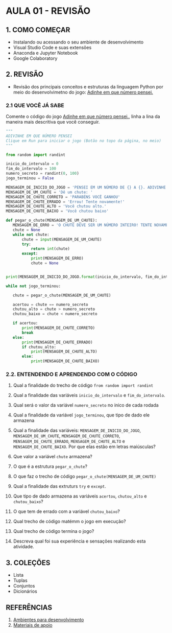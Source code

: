 # AULA 01 - REVISÃO

## 1. COMO COMEÇAR

- Instalando ou acessando o seu ambiente de desenvolvimento
- Visual Studio Code e suas extensões
- Anaconda e Jupyter Notebook
- Google Colaboratory

## 2. REVISÃO

 - Revisão dos principais conceitos e estruturas da linguagem Python por meio do desenvolvimetno do jogo: [Adinhe em que número pensei.](https://repl.it/@ferreira_mr/adivinhe-em-que-numero-pensei#main.py)


### 2.1 QUE VOCÊ JÁ SABE
 
 Comente o código do jogo [Adinhe em que número pensei.](https://repl.it/@ferreira_mr/adivinhe-em-que-numero-pensei#main.py), linha a lina da maneira mais descritiva que você conseguir.

 ```python
"""
ADIVINHE EM QUE NÚMERO PENSEI
Clique em Run para iniciar o jogo (Botão no topo da página, no meio)
"""

from random import randint

inicio_do_intervalo = 0
fim_do_intervalo = 100
numero_secreto = randint(0, 100)
jogo_terminou = False

MENSAGEM_DE_INICIO_DO_JOGO = 'PENSEI EM UM NÚMERO DE {} A {}. ADIVINHE QUAL!' 
MENSAGEM_DE_UM_CHUTE = 'Dê um chute: '
MENSAGEM_DE_CHUTE_CORRETO = 'PARABÉNS VOCË GANHOU'
MENSAGEM_DE_CHUTE_ERRADO = 'Errou! Tente novamente!'
MENSAGEM_DE_CHUTE_ALTO = 'Você chutou alto.'
MENSAGEM_DE_CHUTE_BAIXO = 'Você chutou baixo'

def pegar_o_chute(MENSAGEM_DE_UM_CHUTE):
	MENSAGEM_DE_ERRO = 'O CHUTE DEVE SER UM NÚMERO INTEIRO! TENTE NOVAMENTE'
	chute = None
	while not chute:
		chute = input(MENSAGEM_DE_UM_CHUTE)
		try:
			return int(chute)
		except:
			print(MENSAGEM_DE_ERRO)
			chute = None


print(MENSAGEM_DE_INICIO_DO_JOGO.format(inicio_do_intervalo, fim_do_intervalo))

while not jogo_terminou:

	chute = pegar_o_chute(MENSAGEM_DE_UM_CHUTE)

	acertou = chute == numero_secreto
	chutou_alto = chute > numero_secreto
	chutou_baixo = chute < numero_secreto

	if acertou:
		print(MENSAGEM_DE_CHUTE_CORRETO)
		break
	else:
		print(MENSAGEM_DE_CHUTE_ERRADO)
		if chutou_alto:
			print(MENSAGEM_DE_CHUTE_ALTO)
		else:
			print(MENSAGEM_DE_CHUTE_BAIXO)
 ```

 
 ### 2.2. ENTENDENDO E APRENDENDO COM O CÓDIGO 

 1. Qual a finalidade do trecho de código `from random import randint`

 1. Qual a finalidade das variáveis `inicio_do_intervalo` e `fim_do_intervalo`.

 1. Qual será o valor da variável `numero_secreto` no inico de cada rodada

 1. Qual a finalidade da variável `jogo_terminou`, que tipo de dado ele armazena

 1. Qual a finalidade das variáveis: `MENSAGEM_DE_INICIO_DO_JOGO`, `MENSAGEM_DE_UM_CHUTE`, `MENSAGEM_DE_CHUTE_CORRETO`, `MENSAGEM_DE_CHUTE_ERRADO`, `MENSAGEM_DE_CHUTE_ALTO` e `MENSAGEM_DE_CHUTE_BAIXO`. Por que elas estão em letras maiúsculas?

 1. Que valor a variável `chute` armazena?

 1. O que é a estrutura `pegar_o_chute`?

 1. O que faz o trecho de código `pegar_o_chute(MENSAGEM_DE_UM_CHUTE)`

 1. Qual a finalidade das extruturs `try` e `except`.

 1. Que tipo de dado armazena as variáveis `acertou`, `chutou_alto` e `chutou_baixo`?

 1. O que tem de errado com a variável `chutou_baixo`?

 1. Qual trecho de código matémm o jogo em execução?

 1. Qual trecho de código termina o jogo?

 1. Descreva qual foi sua experiência e sensações realizando esta atividade.

## 3. COLEÇÕES

- Lista
- Tuplas
- Conjuntos
- Dicionários

## REFERÊNCIAS

1. [Ambientes para desenvolvimento](ambientes_de_desenvolvimento.md)
2. [Materiais de apoio](referencias.md)
